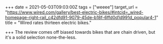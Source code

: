 +++
date = 2021-05-03T09:03:00Z
tags = ["weeee"]
target_url = "https://www.wired.com/gallery/best-electric-bikes/#intcid=_wired-homepage-right-rail_c42dfd91-9079-45de-b18f-6ffd0d1d991d_popular4-1"
title = "Wired rates thirteen electric bikes."

+++
The review comes off biased towards bikes that are chain driven, but it's a solid selection none-the-less.